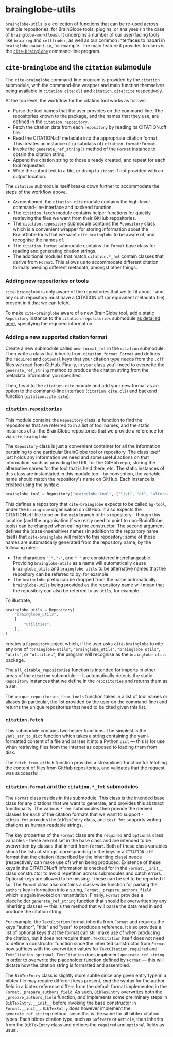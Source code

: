 # brainglobe-utils

`brainglobe-utils` is a collection of functions that can be re-used across multiple repositories: for BrainGlobe tools, plugins, or analyses (in the case of `brainglobe-workflows`).
It underpins a number of our user-facing tools like `brainreg` and `cellfinder`, as well as our common interfaces to napari in `brainglobe-napari-io`, for example.
The main feature it provides to users is the [`cite-brainglobe`](#cite-brainglobe-and-the-citation-submodule) command-line program.

## `cite-brainglobe` and the `citation` submodule

The `cite-brainglobe` command-line program is provided by the `citation` submodule, with the command-line wrapper and main function themselves being available in `citation.cite:cli` and `citation.cite:cite` respectively.

At the top level, the workflow for the citation tool works as follows:

- Parse the tool names that the user provides on the command-line. The repositories known to the package, and the names that they use, are defined in the `citation.repository`.
- Fetch the citation data from each `repository` by reading its CITATION.cff file.
- Read the CITATION.cff metadata into the appropriate citation format. This creates an instance of (a subclass of) `citation.format:Format`.
- Invoke the `generate_ref_string()` method of the `Format` instance to obtain the citation string.
- Append the citation string to those already created, and repeat for each tool requested.
- Write the output text to a file, or dump to `stdout` if not provided with an output location.

The `citation` submodule itself breaks down further to accommodate the steps of the workflow above.

- As mentioned, the `citation.cite` module contains the high-level command-line interface and backend function.
- The `citation.fetch` module contains helper functions for quickly retrieving the files we want from their GitHub repositories.
- The `citation.repository` submodule contains the `Repository` class which is a convenient wrapper for storing information about the BrainGlobe tools that we want `cite-brainglobe` to be aware of, and recognise the names of.
- The `citation.format` submodule contains the `Format` base class for reading and generating citation strings.
- The additional modules that match `citation.*_fmt` contain classes that derive from `Format`. This allows us to accommodate different citation formats needing different metadata, amongst other things.

### Adding new repositories or tools

`cite-brainglobe` is only aware of the repositories that we tell it about - and any such repository must have a CITATION.cff (or equivalent metadata file) present in it that we can fetch.

To make `cite-brainglobe` aware of a new BrainGlobe tool, add a static `Repository` instance to the `citation.repositories` submodule [as detailed here](#citationrepositories), specifying the required information.

### Adding a new supported citation format

Create a new submodule called `new-format_fmt` in the `citation` submodule.
Then write a class that inherits from `citation.format.Format` and defines the `required` and `optional` keys that your citation type needs from the `.cff` files we read from GitHub.
Finally, in your class you'll need to overwrite the `generate_ref_string` method to produce the citation string from the metadata information you specified.

Then, head to the `citation.cite` module and add your new format as an option to the command-line interface (`citation.cite.cli`) and backend function (`citation.cite.cite`).

### `citation.repositories`

This module contains the `Repository` class, a function to find the repositories that are referred to in a list of tool names, and the static instances of all the BrainGlobe repositories that we provide a reference for via `cite-brainglobe`.

The `Repository` class is just a convenient container for all the information pertaining to one particular BrainGlobe tool or repository.
The class itself just holds any information we need and some useful actions on that information, such as providing the URL for the GitHub repo, storing the alternative names for the tool that is held there, etc.
The static instances of this class are instantiated in this module too - by convention, the variable name should match the repository's name on GitHub.
Each instance is created using the syntax:

```python
brainglobe_tool = Repository("brainglobe-tool", ["list", "of", "alternative", "or", "informal", "names"])
```

This defines a repository that `cite-brainglobe` expects to be called `bg-tool`, under the `brainglobe` organisation on GitHub.
It also expects the CITATION.cff file to be on the `main` branch of this repository - though this location (and the organisation if we really need to point to non-BrainGlobe tools) can be changed when calling the constructor.
The second argument defines the (case-insensitive) names (in addition to the repository name itself) that `cite-brainglobe` will match to this repository; some of these names are automatically generated from the repository name, by the following rules:

- The characters `"_"`, `"-"`, and `" "` are considered interchangeable. Providing `brainglobe-utils` as a name will automatically cause `brainglobe_utils` and `brainglobe utils` to be alternative names that the repository can be referred to by, for example.
- The `brainglobe` prefix can be dropped from the name automatically. `brainglobe-utils` being provided as the repository name will mean that the repository can also be referred to as `utils`, for example.

To illustrate,

```python
brainglobe_utils = Repository(
    "brainglobe_utils",
    [
        "utilities",
    ],
)
```

creates a `Repository` object which, if the user asks `cite-brainglobe` to cite any one of `"brainglobe-utils"`, `"brainglobe_utils"`, `"brainglobe utils"`, `"utils"`, or `"utilities"`, the program will recognise as the `brainglobe-utils` package.

The `all_citable_repositories` function is intended for imports in other areas of the `citation` submodule — it automatically detects the static `Repository` instances that we define in the `repositories` and returns them as a set.

The `unique_repositories_from_tools` function takes in a list of tool names or aliases (in particular, the list provided by the user on the command-line) and returns the unique repositories that need to be cited given this list.

### `citation.fetch`

This submodule contains two helper functions.
The simplest is the `yaml_str_to_dict` function which takes a string containing the yaml-formatted content of a file and parses it into a Python `dict` — this is for use when retrieving files from the internet as opposed to loading them from disk.

The `fetch_from_github` function provides a streamlined function for fetching the content of files from GitHub repositories, and validates that the request was successful.

### `citation.format` and the `citation.*_fmt` submodules

The `Format` class resides in this submodule.
This class is the intended base class for any citations that we want to generate, and provides this abstract functionality.
The various `*_fmt` submodules then provide the derived classes for each of the citation formats that we want to support - `bibtex_fmt` provides the `BibTexEntry` class, and `text_fmt` supports writing citations as human-readable strings.

The key properties of the `Format` class are the `required` and `optional` class variables - these are not set in the base class and are intended to be overwritten by classes that inherit from `Format`.
Both of these class variables should be lists of strings, corresponding to the keys in a `CITATION.cff` format that the citation (described by the inheriting class) needs (respectively can make use of) when being produced.
Existence of these keys in the CITATION.cff information is checked for in the `Format.__init__` class constructor to avoid repetition across submodules and catch errors.
Optional keys are allowed to be missing - these can be set to be reported if so.
The `Format` class also contains a class-wide function for parsing the `authors` key information into a string, `Format._prepare_authors_field` - which is again invoked on instantiation.
Finally, `Format` provides a placeholder `generate_ref_string` function that should be overwritten by any inheriting classes — this is the method that will parse the data read in and produce the citation string.

For example, the `TextCitation` format inherits from `Format` and requires the keys "author", "title" and "year" to produce a reference.
It also provides a list of optional keys that the format can still make use of when producing the citation, but it does not require them.
`TextCitation` itself does not need to define a constructor function since the inherited constructor from `Format` now suffices with the overwritten values for `TextCitation.required` and `TextCitation.optional`.
`TextCitation` does implement `generate_ref_string` in order to overwrite the placeholder function defined by `Format` — this will dictate how the citation string is formatted and assembled.

The `BibTexEntry` class is slightly more subtle since any given entry type in a bibtex file may require different keys present, _and_ the syntax for the author field in a bibtex reference differs from the default format implemented in the `Format._prepare_authors_field`.
As such, `BibTexEntry` overwrites both the `_prepare_authors_field` function, _and_ implements some preliminary steps in `BibTexEntry.__init__` before invoking the base constructor in `Format.__init__`.
`BibTexEntry` _does_ however implement the `generate_ref_string` method, since this is the same for all bibtex citation types.
Each bibtex citation type, such as `Software` or `Article`, then inherits from the `BibTexEntry` class and defines the `required` and `optional` fields as usual.
